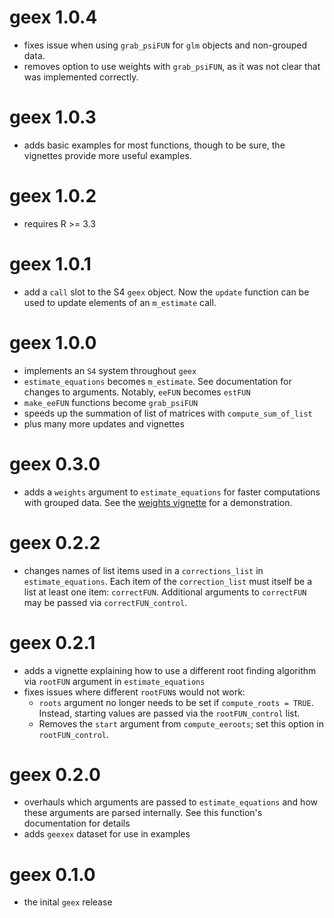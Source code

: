 # geex 1.0.4

* fixes issue when using `grab_psiFUN` for `glm` objects and non-grouped data.
* removes option to use weights with `grab_psiFUN`, as it was not clear that was implemented correctly.

# geex 1.0.3

* adds basic examples for most functions, though to be sure, the vignettes provide more useful examples.

# geex 1.0.2

* requires R >= 3.3

# geex 1.0.1

* add a `call` slot to the S4 `geex` object. Now the `update` function can be used to update elements of an `m_estimate` call.

# geex 1.0.0

* implements an `S4` system throughout `geex`
* `estimate_equations` becomes `m_estimate`. See documentation for changes to arguments. Notably, `eeFUN` becomes `estFUN`
* `make_eeFUN` functions become `grab_psiFUN`
* speeds up the summation of list of matrices with `compute_sum_of_list`
* plus many more updates and vignettes

# geex 0.3.0

* adds a `weights` argument to `estimate_equations` for faster computations with grouped data. See the [weights vignette](https://bsaul.github.io/geex/articles/v04_weights.html) for a demonstration.

# geex 0.2.2

* changes names of list items used in a `corrections_list` in `estimate_equations`. Each item of the `correction_list` must itself be a list at least one item: `correctFUN`. Additional arguments to `correctFUN` may be passed via `correctFUN_control`.

# geex 0.2.1

* adds a vignette explaining how to use a different root finding algorithm via `rootFUN` argument in `estimate_equations`
* fixes issues where different `rootFUN`s would not work:
    * `roots` argument no longer needs to be set if `compute_roots = TRUE`. Instead, starting values are passed via the `rootFUN_control` list. 
    * Removes the `start` argument from `compute_eeroots`; set this option in `rootFUN_control`.

# geex 0.2.0

* overhauls which arguments are passed to `estimate_equations` and how these arguments are parsed internally. See this function's documentation for details
* adds `geexex` dataset for use in examples

# geex 0.1.0

* the inital `geex` release
